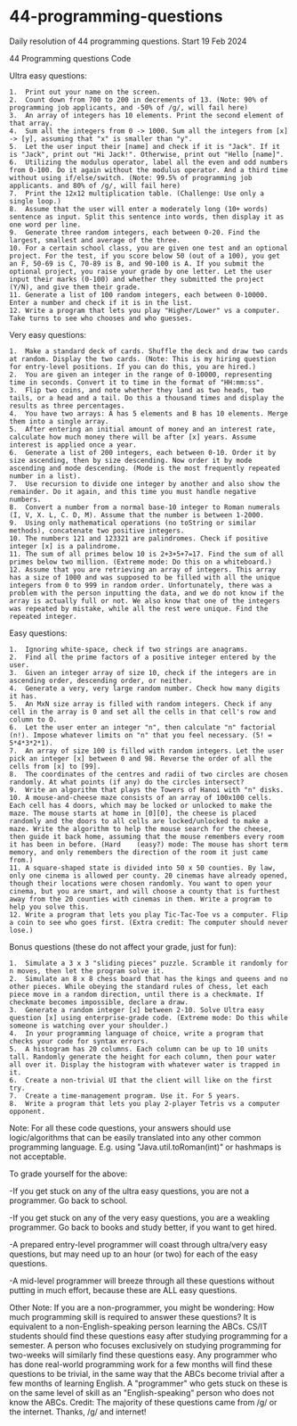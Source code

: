 # 44-programming-questions
Daily resolution of 44 programming questions. Start 19 Feb 2024

44 Programming questions Code

Ultra easy questions:

    1.  Print out your name on the screen.
    2.  Count down from 700 to 200 in decrements of 13. (Note: 90% of programming job applicants, and -50% of /g/, will fail here)
    3.  An array of integers has 10 elements. Print the second element of that array.
    4.  Sum all the integers from 0 -> 1000. Sum all the integers from [x] -> [y], assuming that "x" is smaller than "y".
    5.  Let the user input their [name] and check if it is "Jack". If it is "Jack", print out "Hi Jack!". Otherwise, print out "Hello [name]".
    6.  Utilizing the modulus operator, label all the even and odd numbers from 0-100. Do it again without the modulus operator. And a third time without using if/else/switch. (Note: 99.5% of programming job applicants. and 80% of /g/, will fail here)
    7.  Print the 12x12 multiplication table. (Challenge: Use only a single loop.)
    8.  Assume that the user will enter a moderately long (10+ words) sentence as input. Split this sentence into words, then display it as one word per line.
    9.  Generate three random integers, each between 0-20. Find the largest, smallest and average of the three.
    10. For a certain school class, you are given one test and an optional project. For the test, if you score below 50 (out of a 100), you get an F, 50-69 is C, 70-89 is B, and 90-100 is A. If you submit the optional project, you raise your grade by one letter. Let the user input their marks (0-100) and whether they submitted the project (Y/N), and give them their grade.
    11. Generate a list of 100 random integers, each between 0-10000. Enter a number and check if it is in the list.
    12. Write a program that lets you play "Higher/Lower" vs a computer. Take turns to see who chooses and who guesses.
       
Very easy questions:

	1.  Make a standard deck of cards. Shuffle the deck and draw two cards at random. Display the two cards. (Note: This is my hiring question for entry-level positions. If you can do this, you are hired.)
    2.  You are given an integer in the range of 0-10000, representing time in seconds. Convert it to time in the format of "HH:mm:ss".
    3.  Flip two coins, and note whether they land as two heads, two tails, or a head and a tail. Do this a thousand times and display the results as three percentages.
    4.  You have two arrays: A has 5 elements and B has 10 elements. Merge them into a single array.
	5.  After entering an initial amount of money and an interest rate, calculate how much money there will be after [x] years. Assume interest is applied once a year.
    6.  Generate a list of 200 integers, each between 0-10. Order it by size ascending, then by size descending. Now order it by mode ascending and mode descending. (Mode is the most frequently repeated number in a list).
    7.  Use recursion to divide one integer by another and also show the remainder. Do it again, and this time you must handle negative numbers.
    8.  Convert a number from a normal base-10 integer to Roman numerals (I, V, X. L, C. D, M). Assume that the number is between 1-2000.
    9.  Using only mathematical operations (no toString or similar methods), concatenate two positive integers.
    10. The numbers 121 and 123321 are palindromes. Check if positive integer [x] is a palindrome.
    11. The sum of all primes below 10 is 2+3+5+7=17. Find the sum of all primes below two million. (Extreme mode: Do this on a whiteboard.)
    12. Assume that you are retrieving an array of integers. This array has a size of 1000 and was supposed to be filled with all the unique integers from 0 to 999 in random order. Unfortunately, there was a problem with the person inputting the data, and we do not know if the array is actually full or not. We also know that one of the integers was repeated by mistake, while all the rest were unique. Find the repeated integer.

Easy questions:

	1.  Ignoring white-space, check if two strings are anagrams.
    2.  Find all the prime factors of a positive integer entered by the user.
    3.  Given an integer array of size 10, check if the integers are in ascending order, descending order, or neither.
    4.  Generate a very, very large random number. Check how many digits it has.
	5.  An MxN size array is filled with random integers. Check if any cell in the array is 0 and set all the cells in that cell's row and column to O.
    6.  Let the user enter an integer "n", then calculate "n" factorial (n!). Impose whatever limits on "n" that you feel necessary. (5! = 	5*4*3*2*1).
    7.  An array of size 100 is filled with random integers. Let the user pick an integer [x] between 0 and 98. Reverse the order of all the cells from [x] to [99].
    8.  The coordinates of the centres and radii of two circles are chosen randomly. At what points (if any) do the circles intersect?
    9.  Write an algorithm that plays the Towers of Hanoi with "n" disks.
    10. A mouse-and-cheese maze consists of an array of 100x100 cells. Each cell has 4 doors, which may be locked or unlocked to make the maze. The mouse starts at home in [0][0], the cheese is placed randomly and the doors to all cells are locked/unlocked to make a maze. Write the algorithm to help the mouse search for the cheese, then guide it back home, assuming that the mouse remembers every room it has been in before. (Hard 	(easy?) mode: The mouse has short term memory, and only remembers the direction of the room it just came from.)
    11. A square-shaped state is divided into 50 x 50 counties. By law, only one cinema is allowed per county. 20 cinemas have already opened, though their locations were chosen randomly. You want to open your cinema, but you are smart, and will choose a county that is furthest away from the 20 counties with cinemas in them. Write a program to help you solve this.
    12. Write a program that lets you play Tic-Tac-Toe vs a computer. Flip a coin to see who goes first. (Extra credit: The computer should never lose.)

Bonus questions (these do not affect your grade, just for fun):

    1.  Simulate a 3 x 3 "sliding pieces" puzzle. Scramble it randomly for n moves, then let the program solve it.
    2.  Simulate an 8 x 8 chess board that has the kings and queens and no other pieces. While obeying the standard rules of chess, let each piece move in a random direction, until there is a checkmate. If checkmate becomes impossible, declare a draw.
    3.  Generate a random integer [x] between 2-10. Solve Ultra easy question [x] using enterprise-grade code. (Extreme mode: Do this while someone is watching over your shoulder.)
    4.  In your programming language of choice, write a program that checks your code for syntax errors.
	5.  A histogram has 20 columns. Each column can be up to 10 units tall. Randomly generate the height for each column, then pour water all over it. Display the histogram with whatever water is trapped in it.
    6.  Create a non-trivial UI that the client will like on the first try.
    7.  Create a time-management program. Use it. For 5 years.
    8.  Write a program that lets you play 2-player Tetris vs a computer opponent.


Note: For all these code questions, your answers should use logic/algorithms that can be easily translated into any other common programming language. E.g. using "Java.util.toRoman(int)" or hashmaps is not acceptable.

To grade yourself for the above:

-If you get stuck on any of the ultra easy questions, you are not a programmer. Go back to school.

-If you get stuck on any of the very easy questions, you are a weakling programmer. Go back to books and study better, if you want to get hired.

-A prepared entry-level programmer will coast through ultra/very easy questions, but may need up to an hour (or two) for each of the easy questions.

-A mid-level programmer will breeze through all these questions without putting in much effort, because these are ALL easy questions.


Other Note: If you are a non-programmer, you might be wondering: How much programming skill is required to answer these questions? It is equivalent to a non-English-speaking person learning the ABCs. CS/IT students should find these questions easy after studying programming for a semester. A person who focuses exclusively on studying programming for two-weeks will similarly find these questions easy. Any programmer who has done real-world programming work for a few months will find these questions to be trivial, in the same way that the ABCs become trivial after a few months of learning English. A "programmer" who gets stuck on these is on the same level of skill as an "English-speaking" person who does not know the ABCs.
Credit: The majority of these questions came from /g/ or the internet. Thanks, /g/ and internet!
